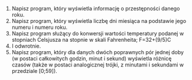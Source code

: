 1. Napisz program, który wyświetla informację o przestępności danego roku.
2. Napisz program, który wyświetla liczbę dni miesiąca na podstawie jego numeru i numeru roku.
3. Napisz program służący do konwersji wartości temperatury podanej w stopniach Celsjusza na stopnie w skali Fahrenheita; F=32+(9/5)C
4. I odwrotnie.
5. Napisz program, który dla danych dwóch poprawnych pór jednej doby (w postaci całkowitych godzin, minut i sekund) wyświetla różnicę czasów (także w postaci analogicznej trójki, z minutami i sekundami w przedziale [0;59]).
